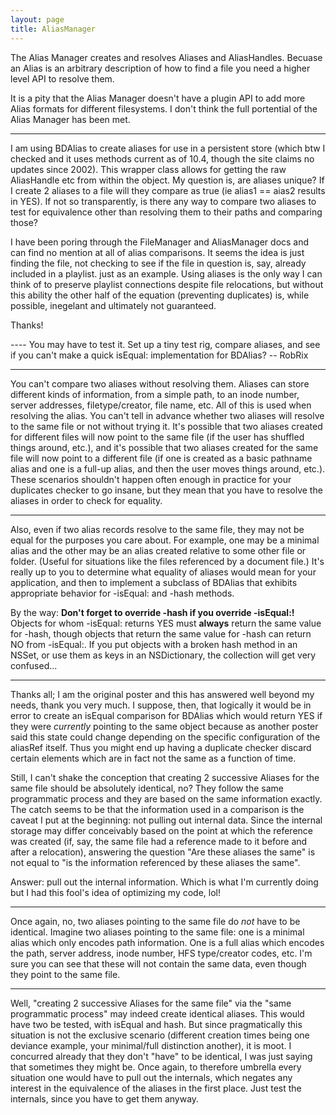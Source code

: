 ```yaml
---
layout: page
title: AliasManager
---
```


The Alias Manager creates and resolves Aliases and AliasHandles. Becuase an Alias is an arbitrary description of how to find a file you need a higher level API to resolve them.

It is a pity that the Alias Manager doesn't have a plugin API to add more Alias formats for different filesystems. I don't think the full portential of the Alias Manager has been met. 

----

I am using BDAlias to create aliases for use in a persistent store (which btw I checked and it uses methods current as of 10.4, though the site claims no updates since 2002).  This wrapper class allows for getting the raw AliasHandle etc from within the object.  My question is, are aliases unique?  If I create 2 aliases to a file will they compare as true (ie alias1 == aias2 results in YES).  If not so transparently, is there any way to compare two aliases to test for equivalence other than resolving them to their paths and comparing those? 

I have been poring through the FileManager and AliasManager docs and can find no mention at all of alias comparisons.  It seems the idea is just finding the file, not checking to see if the file in question is, say, already included in a playlist.  just as an example.
Using aliases is the only way I can think of to preserve playlist connections despite file relocations, but without this ability the other half of the equation (preventing duplicates) is, while possible, inegelant and ultimately not guaranteed.

Thanks!

---- You may have to test it. Set up a tiny test rig, compare aliases, and see if you can't make a quick isEqual: implementation for BDAlias? -- RobRix

----

You can't compare two aliases without resolving them. Aliases can store different kinds of information, from a simple path, to an inode number, server addresses, filetype/creator, file name, etc. All of this is used when resolving the alias. You can't tell in advance whether two aliases will resolve to the same file or not without trying it. It's possible that two aliases created for different files will now point to the same file (if the user has shuffled things around, etc.), and it's possible that two aliases created for the same file will now point to a different file (if one is created as a basic pathname alias and one is a full-up alias, and then the user moves things around, etc.). These scenarios shouldn't happen often enough in practice for your duplicates checker to go insane, but they mean that you have to resolve the aliases in order to check for equality.

----

Also, even if two alias records resolve to the same file, they may not be equal for the purposes you care about.  For example, one may be a minimal alias and the other may be an alias created relative to some other file or folder.  (Useful for situations like the files referenced by a document file.)  It's really up to you to determine what equality of aliases would mean for your application, and then to implement a subclass of BDAlias that exhibits appropriate behavior for -isEqual: and -hash methods.

By the way:  **Don't forget to override -hash if you override -isEqual:!**  Objects for whom -isEqual: returns YES must **always** return the same value for -hash, though objects that return the same value for -hash can return NO from -isEqual:.  If you put objects with a broken hash method in an NSSet, or use them as keys in an NSDictionary, the collection will get very confused...

----
Thanks all; I am the original poster and this has answered well beyond my needs, thank you very much.  I suppose, then, that logically it would be in error to create an isEqual comparison for BDAlias which would return YES if they were *currently* pointing to the same object because as another poster said this state could change depending on the specific configuration of the aliasRef itself.  Thus you might end up having a duplicate checker discard certain elements which are in fact not the same as a function of time.

Still, I can't shake the conception that creating 2 successive Aliases for the same file should be absolutely identical, no?  They follow the same programmatic process and they are based on the same information exactly.  The catch seems to be that the information used in a comparison is the caveat I put at the beginning: not pulling out internal data.  Since the internal storage may differ conceivably based on the point at which the reference was created (if, say, the same file had a reference made to it before and after a relocation), answering the question "Are these aliases the same" is not equal to "is the information referenced by these aliases the same".

Answer: pull out the internal information.  Which is what I'm currently doing but I had this fool's idea of optimizing my code, lol!

----
Once again, no, two aliases pointing to the same file do *not* have to be identical. Imagine two aliases pointing to the same file: one is a minimal alias which only encodes path information. One is a full alias which encodes the path, server address, inode number, HFS type/creator codes, etc. I'm sure you can see that these will not contain the same data, even though they point to the same file.

----
Well, "creating 2 successive Aliases for the same file" via the "same programmatic process" may indeed create identical aliases.  This would have two be tested, with isEqual and hash.  But since pragmatically this situation is not the exclusive scenario (different creation times being one deviance example, your minimal/full distinction another), it is moot.  I concurred already that they don't "have" to be identical, I was just saying that sometimes they might be.  Once again, to therefore umbrella every situation one would have to pull out the internals, which negates any interest in the equivalence of the aliases in the first place.  Just test the internals, since you have to get them anyway.

